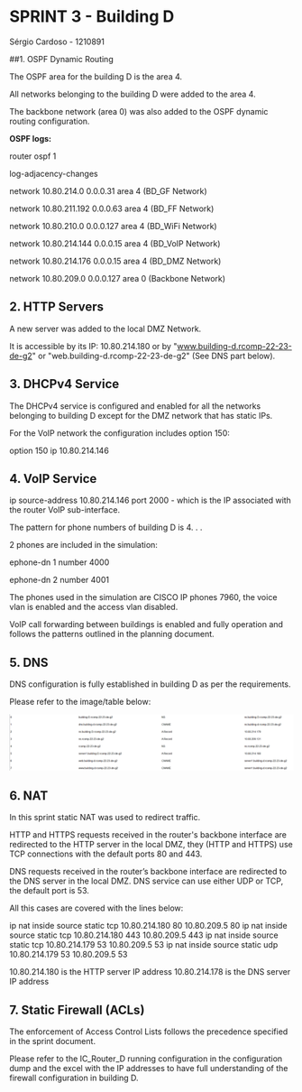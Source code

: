 # SPRINT 3 - Building D #

Sérgio Cardoso - 1210891


##1. OSPF Dynamic Routing

The OSPF area for the building D is the area 4. 

All networks belonging to the building D were added to the area 4.

The backbone network (area 0) was also added to the OSPF dynamic routing configuration.

<b>OSPF logs:</b>

router ospf 1

log-adjacency-changes

network 10.80.214.0 0.0.0.31 area 4 (BD_GF Network)

network 10.80.211.192 0.0.0.63 area 4 (BD_FF Network)

network 10.80.210.0 0.0.0.127 area 4 (BD_WiFi Network)

network 10.80.214.144 0.0.0.15 area 4 (BD_VoIP Network)

network 10.80.214.176 0.0.0.15 area 4 (BD_DMZ Network)

network 10.80.209.0 0.0.0.127 area 0 (Backbone Network)

## 2. HTTP Servers ##

A new server was added to the local DMZ Network.

It is accessible by its IP: 10.80.214.180 or by "www.building-d.rcomp-22-23-de-g2" or "web.building-d.rcomp-22-23-de-g2" (See DNS part below).

## 3. DHCPv4 Service ##

The DHCPv4 service is configured and enabled for all the networks belonging to building D except for the DMZ network 
that has static IPs.

For the VoIP network the configuration includes option 150:

option 150 ip 10.80.214.146

## 4. VoIP Service

ip source-address 10.80.214.146 port 2000 - which is the IP associated with the router VoIP sub-interface.

The pattern for phone numbers of building D is 4. . .

2 phones are included in the simulation:

ephone-dn 1
number 4000

ephone-dn 2
number 4001

The phones used in the simulation are CISCO IP phones 7960, the voice vlan is enabled and the access vlan disabled.

VoIP call forwarding between buildings is enabled and fully operation and follows the patterns outlined in the planning
document.

## 5. DNS ##

DNS configuration is fully established in building D as per the requirements.

Please refer to the image/table below:

![DNS](DNS_table.png)

## 6. NAT ##

In this sprint static NAT was used to redirect traffic.

HTTP and HTTPS requests received in the router's backbone interface are redirected to the HTTP server in the local DMZ, 
they (HTTP and HTTPS) use TCP connections with the default ports 80 and 443.

DNS requests received in the router’s backbone interface are redirected to the DNS server in the local
DMZ. DNS service can use either UDP or TCP, the default port is 53.

All this cases are covered with the lines below:

ip nat inside source static tcp 10.80.214.180 80 10.80.209.5 80
ip nat inside source static tcp 10.80.214.180 443 10.80.209.5 443
ip nat inside source static tcp 10.80.214.179 53 10.80.209.5 53
ip nat inside source static udp 10.80.214.179 53 10.80.209.5 53 

10.80.214.180 is the HTTP server IP address
10.80.214.178 is the DNS server IP address


## 7. Static Firewall (ACLs)

The enforcement of Access Control Lists follows the precedence specified in the sprint document.

Please refer to the IC_Router_D running configuration in the configuration dump and the excel with the IP addresses 
to have full understanding of the firewall configuration in building D. 



